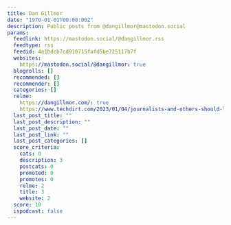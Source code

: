 ```yaml
---
title: Dan Gillmor
date: "1970-01-01T00:00:00Z"
description: Public posts from @dangillmor@mastodon.social
params:
  feedlink: https://mastodon.social/@dangillmor.rss
  feedtype: rss
  feedid: 4a1bdcb7cd910715fafd5be725117b7f
  websites:
    https://mastodon.social/@dangillmor: true
  blogrolls: []
  recommended: []
  recommender: []
  categories: []
  relme:
    https://dangillmor.com/: true
    https://www.techdirt.com/2023/01/04/journalists-and-others-should-leave-twitter-heres-how-they-can-get-started/: false
  last_post_title: ""
  last_post_description: ""
  last_post_date: ""
  last_post_link: ""
  last_post_categories: []
  score_criteria:
    cats: 0
    description: 3
    postcats: 0
    promoted: 0
    promotes: 0
    relme: 2
    title: 3
    website: 2
  score: 10
  ispodcast: false
---
```

